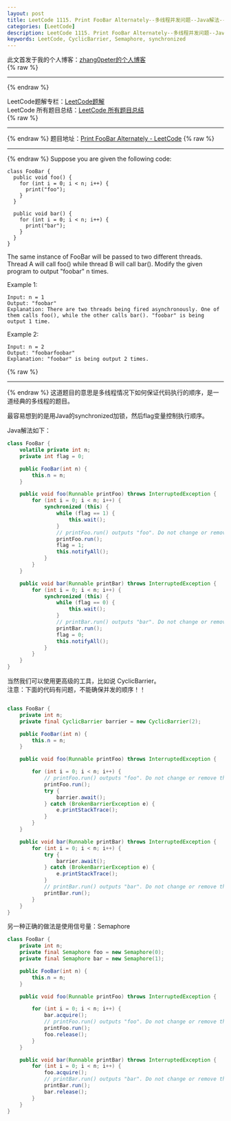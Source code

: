 ```yaml
---
layout: post
title: LeetCode 1115. Print FooBar Alternately--多线程并发问题--Java解法--CyclicBarrier, synchronized, Semaphore 信号量
categories: [LeetCode]
description: LeetCode 1115. Print FooBar Alternately--多线程并发问题--Java解法--CyclicBarrier, synchronized, Semaphore 信号量--Java多种解法保证线程的执行顺序一致
keywords: LeetCode, CyclicBarrier, Semaphore, synchronized
---
```


此文首发于我的个人博客：[zhang0peter的个人博客](https://zhang0peter.com)         
{% raw %}
***          
{% endraw %}


LeetCode题解专栏：[LeetCode题解](https://zhang0peter.com/categories/#LeetCode)               
LeetCode 所有题目总结：[LeetCode 所有题目总结](https://blog.csdn.net/zhangpeterx/article/details/100055202)                  
{% raw %}
***          
{% endraw %}
题目地址：[Print FooBar Alternately - LeetCode](https://leetcode.com/problems/print-foobar-alternately/)
{% raw %}
***          
{% endraw %}
Suppose you are given the following code:
```
class FooBar {
  public void foo() {
    for (int i = 0; i < n; i++) {
      print("foo");
    }
  }

  public void bar() {
    for (int i = 0; i < n; i++) {
      print("bar");
    }
  }
}
```
The same instance of FooBar will be passed to two different threads. Thread A will call foo() while thread B will call bar(). Modify the given program to output "foobar" n times.

 

Example 1:
```
Input: n = 1
Output: "foobar"
Explanation: There are two threads being fired asynchronously. One of them calls foo(), while the other calls bar(). "foobar" is being output 1 time.
```
Example 2:
```
Input: n = 2
Output: "foobarfoobar"
Explanation: "foobar" is being output 2 times.
```
{% raw %}
***          
{% endraw %}
这道题目的意思是多线程情况下如何保证代码执行的顺序，是一道经典的多线程的题目。

最容易想到的是用Java的synchronized加锁，然后flag变量控制执行顺序。

Java解法如下：
```java
class FooBar {
    volatile private int n;
    private int flag = 0;

    public FooBar(int n) {
        this.n = n;
    }

    public void foo(Runnable printFoo) throws InterruptedException {
        for (int i = 0; i < n; i++) {
            synchronized (this) {
                while (flag == 1) {
                    this.wait();
                }
                // printFoo.run() outputs "foo". Do not change or remove this line.
                printFoo.run();
                flag = 1;
                this.notifyAll();
            }
        }
    }

    public void bar(Runnable printBar) throws InterruptedException {
        for (int i = 0; i < n; i++) {
            synchronized (this) {
                while (flag == 0) {
                    this.wait();
                }
                // printBar.run() outputs "bar". Do not change or remove this line.
                printBar.run();
                flag = 0;
                this.notifyAll();
            }
        }
    }
}
```
当然我们可以使用更高级的工具，比如说 CyclicBarrier。         
注意：下面的代码有问题，不能确保并发的顺序！！
```java

class FooBar {
    private int n;
    private final CyclicBarrier barrier = new CyclicBarrier(2);

    public FooBar(int n) {
        this.n = n;
    }

    public void foo(Runnable printFoo) throws InterruptedException {

        for (int i = 0; i < n; i++) {
            // printFoo.run() outputs "foo". Do not change or remove this line.
            printFoo.run();
            try {
                barrier.await();
            } catch (BrokenBarrierException e) {
                e.printStackTrace();
            }
        }
    }

    public void bar(Runnable printBar) throws InterruptedException {
        for (int i = 0; i < n; i++) {
            try {
                barrier.await();
            } catch (BrokenBarrierException e) {
                e.printStackTrace();
            }
            // printBar.run() outputs "bar". Do not change or remove this line.
            printBar.run();
        }
    }
}
```

另一种正确的做法是使用信号量：Semaphore
```java
class FooBar {
    private int n;
    private final Semaphore foo = new Semaphore(0);
    private final Semaphore bar = new Semaphore(1);

    public FooBar(int n) {
        this.n = n;
    }

    public void foo(Runnable printFoo) throws InterruptedException {

        for (int i = 0; i < n; i++) {
            bar.acquire();
            // printFoo.run() outputs "foo". Do not change or remove this line.
            printFoo.run();
            foo.release();
        }
    }

    public void bar(Runnable printBar) throws InterruptedException {
        for (int i = 0; i < n; i++) {
            foo.acquire();
            // printBar.run() outputs "bar". Do not change or remove this line.
            printBar.run();
            bar.release();
        }
    }
}
```

